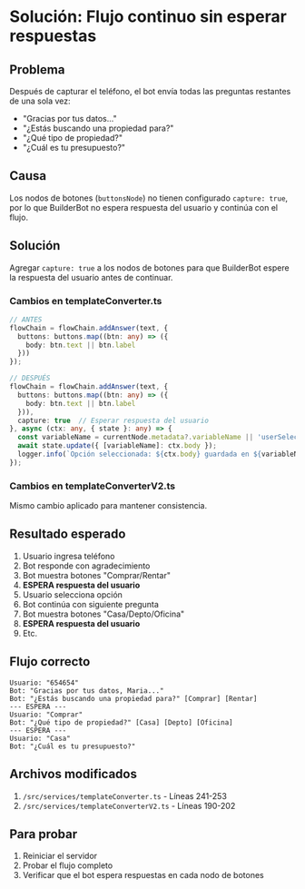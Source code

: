 # Solución: Flujo continuo sin esperar respuestas

## Problema

Después de capturar el teléfono, el bot envía todas las preguntas restantes de una sola vez:
- "Gracias por tus datos..."
- "¿Estás buscando una propiedad para?"
- "¿Qué tipo de propiedad?"
- "¿Cuál es tu presupuesto?"

## Causa

Los nodos de botones (`buttonsNode`) no tienen configurado `capture: true`, por lo que BuilderBot no espera respuesta del usuario y continúa con el flujo.

## Solución

Agregar `capture: true` a los nodos de botones para que BuilderBot espere la respuesta del usuario antes de continuar.

### Cambios en templateConverter.ts

```typescript
// ANTES
flowChain = flowChain.addAnswer(text, { 
  buttons: buttons.map((btn: any) => ({ 
    body: btn.text || btn.label 
  })) 
});

// DESPUÉS
flowChain = flowChain.addAnswer(text, { 
  buttons: buttons.map((btn: any) => ({ 
    body: btn.text || btn.label 
  })),
  capture: true  // Esperar respuesta del usuario
}, async (ctx: any, { state }: any) => {
  const variableName = currentNode.metadata?.variableName || 'userSelection';
  await state.update({ [variableName]: ctx.body });
  logger.info(`Opción seleccionada: ${ctx.body} guardada en ${variableName}`);
});
```

### Cambios en templateConverterV2.ts

Mismo cambio aplicado para mantener consistencia.

## Resultado esperado

1. Usuario ingresa teléfono
2. Bot responde con agradecimiento
3. Bot muestra botones "Comprar/Rentar"
4. **ESPERA respuesta del usuario**
5. Usuario selecciona opción
6. Bot continúa con siguiente pregunta
7. Bot muestra botones "Casa/Depto/Oficina"
8. **ESPERA respuesta del usuario**
9. Etc.

## Flujo correcto

```
Usuario: "654654"
Bot: "Gracias por tus datos, Maria..."
Bot: "¿Estás buscando una propiedad para?" [Comprar] [Rentar]
--- ESPERA ---
Usuario: "Comprar"
Bot: "¿Qué tipo de propiedad?" [Casa] [Depto] [Oficina]
--- ESPERA ---
Usuario: "Casa"
Bot: "¿Cuál es tu presupuesto?"
```

## Archivos modificados

1. `/src/services/templateConverter.ts` - Líneas 241-253
2. `/src/services/templateConverterV2.ts` - Líneas 190-202

## Para probar

1. Reiniciar el servidor
2. Probar el flujo completo
3. Verificar que el bot espera respuestas en cada nodo de botones